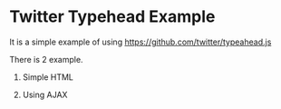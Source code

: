 # Twitter Typehead Example

It is a simple example of using https://github.com/twitter/typeahead.js 

There is 2 example.

1. Simple HTML

2. Using AJAX
